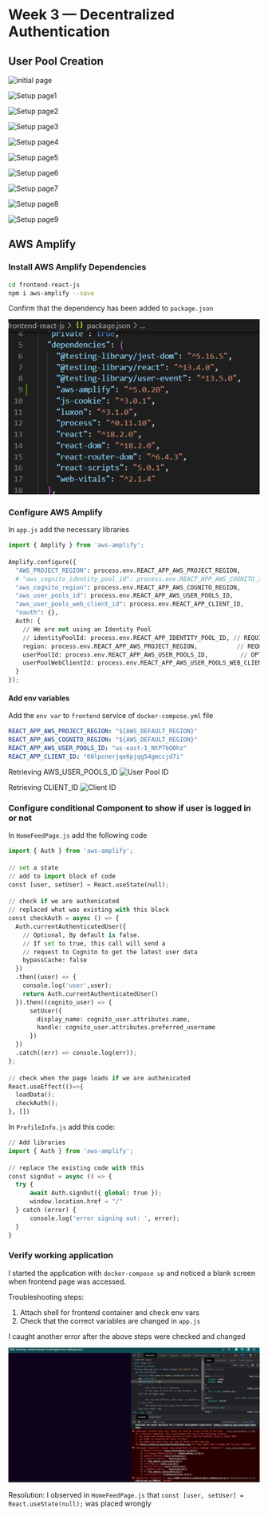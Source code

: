 # Week 3 — Decentralized Authentication

## User Pool Creation

![initial page](images/)

![Setup page1](images/)

![Setup page2](images/)

![Setup page3](images/)

![Setup page4](images/)

![Setup page5](images/)

![Setup page6](images/)

![Setup page7](images/)

![Setup page8](images/)

![Setup page9](images/)


## AWS Amplify

### Install AWS Amplify Dependencies

```sh
cd frontend-react-js
npm i aws-amplify --save
```

Confirm that the dependency has been added to `package.json`

![Amplify confirmation](images/amplify-confirmation.png)

### Configure AWS Amplify

In `app.js` add the necessary libraries

```py
import { Amplify } from 'aws-amplify';

Amplify.configure({
  "AWS_PROJECT_REGION": process.env.REACT_APP_AWS_PROJECT_REGION,
  # "aws_cognito_identity_pool_id": process.env.REACT_APP_AWS_COGNITO_IDENTITY_POOL_ID,
  "aws_cognito_region": process.env.REACT_APP_AWS_COGNITO_REGION,
  "aws_user_pools_id": process.env.REACT_APP_AWS_USER_POOLS_ID,
  "aws_user_pools_web_client_id": process.env.REACT_APP_CLIENT_ID,
  "oauth": {},
  Auth: {
    // We are not using an Identity Pool
    // identityPoolId: process.env.REACT_APP_IDENTITY_POOL_ID, // REQUIRED - Amazon Cognito Identity Pool ID
    region: process.env.REACT_APP_AWS_PROJECT_REGION,           // REQUIRED - Amazon Cognito Region
    userPoolId: process.env.REACT_APP_AWS_USER_POOLS_ID,         // OPTIONAL - Amazon Cognito User Pool ID
    userPoolWebClientId: process.env.REACT_APP_AWS_USER_POOLS_WEB_CLIENT_ID,   // OPTIONAL - Amazon Cognito Web Client ID (26-char alphanumeric string)
  }
});
```
#### Add env variables

Add the `env var` to `frontend` service of `docker-compose.yml` file

```yml
REACT_APP_AWS_PROJECT_REGION: "${AWS_DEFAULT_REGION}"
REACT_APP_AWS_COGNITO_REGION: "${AWS_DEFAULT_REGION}"
REACT_APP_AWS_USER_POOLS_ID: "us-east-1_NtP7bO0hz"
REACT_APP_CLIENT_ID: "60lpcnerjqe6pjqg54gmccjd7i"
```

Retrieving AWS_USER_POOLS_ID
![User Pool ID](images/user-pool-id.png)

Retrieving CLIENT_ID
![Client ID](images/client-id.png)


### Configure conditional Component to show if user is logged in or not

In `HomeFeedPage.js` add the following code

```py
import { Auth } from 'aws-amplify';

// set a state
// add to import block of code
const [user, setUser] = React.useState(null);

// check if we are authenicated
// replaced what was existing with this block
const checkAuth = async () => {
  Auth.currentAuthenticatedUser({
    // Optional, By default is false. 
    // If set to true, this call will send a 
    // request to Cognito to get the latest user data
    bypassCache: false 
  })
  .then((user) => {
    console.log('user',user);
    return Auth.currentAuthenticatedUser()
  }).then((cognito_user) => {
      setUser({
        display_name: cognito_user.attributes.name,
        handle: cognito_user.attributes.preferred_username
      })
  })
  .catch((err) => console.log(err));
};

// check when the page loads if we are authenicated
React.useEffect(()=>{
  loadData();
  checkAuth();
}, [])
```

In `ProfileInfo.js` add this code:

```py
// Add libraries
import { Auth } from 'aws-amplify';

// replace the existing code with this
const signOut = async () => {
  try {
      await Auth.signOut({ global: true });
      window.location.href = "/"
  } catch (error) {
      console.log('error signing out: ', error);
  }
}
```
### Verify working application

I started the application with `docker-compose up` and noticed a blank screen when frontend page was accessed.

Troubleshooting steps:
1. Attach shell for frontend container and check env vars
2. Check that the correct variables are changed in `app.js`

I caught another error after the above steps were checked and changed

![Blank page error](images/blank-page-error.png)

Resolution:
I observed in `HomeFeedPage.js` that `const [user, setUser] = React.useState(null);` was placed wrongly


